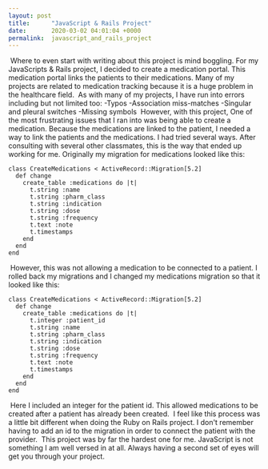 ```yaml
---
layout: post
title:      "JavaScript & Rails Project"
date:       2020-03-02 04:01:04 +0000
permalink:  javascript_and_rails_project
---
```


​
Where to even start with writing about this project is mind boggling. For my JavaScripts & Rails project, I decided to create a medication portal. This medication portal links the patients to their medications. Many of my projects are related to medication tracking because it is a huge problem in the healthcare field.
​
As with many of my projects, I have run into errors including but not limited too:
-Typos
-Association miss-matches
-Singular and pleural switches
-Missing symbols
​
However, with this project, One of the most frustrating issues that I ran into was being able to create a medication.
Because the medications are linked to the patient, I needed a way to link the patients and the medications. I had tried several ways. After consulting with several other classmates, this is the way that ended up working for me.
Originally my migration for medications looked like this:
```
class CreateMedications < ActiveRecord::Migration[5.2]
  def change
    create_table :medications do |t|
      t.string :name 
      t.string :pharm_class
      t.string :indication
      t.string :dose
      t.string :frequency
      t.text :note
      t.timestamps
    end
  end
end
```
​
However, this was not allowing a medication to be connected to a patient. I rolled back my migrations and I changed my medications migration so that it looked like this:
```
class CreateMedications < ActiveRecord::Migration[5.2]
  def change
    create_table :medications do |t|
      t.integer :patient_id
      t.string :name 
      t.string :pharm_class
      t.string :indication
      t.string :dose
      t.string :frequency
      t.text :note
      t.timestamps
    end
  end
end
```
​
Here I included an integer for the patient id. This allowed medications to be created after a patient has already been created.
​
I feel like this process was a little bit different when doing the Ruby on Rails project. I don't remember having to add an id to the migration in order to connect the patient with the provider.
​
This project was by far the hardest one for me. JavaScript is not something I am well versed in at all. Always having a second set of eyes will get you through your project.

